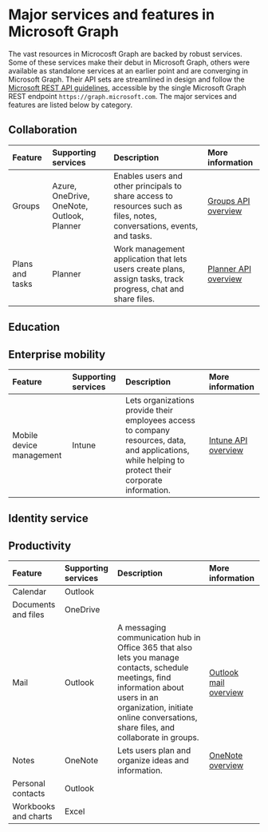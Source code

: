 # Major services and features in Microsoft Graph

<!-- That link to the MS API guidelines - should that point to the vnext branch, or 
master branch? My search result is the former.
-->
The vast resources in Microcosft Graph are backed by robust services. Some of these services 
make their debut in Microsoft Graph, others were available as standalone services at an earlier 
point and are converging in Microsoft Graph. Their API sets are streamlined in design and follow 
the [Microsoft REST API guidelines](https://github.com/Microsoft/api-guidelines), accessible by the single Microsoft Graph REST endpoint `https://graph.microsoft.com`. The major services and features are listed below by category.

## Collaboration

<!-- Want to update links to concept overviews as they are created over time. 
-->
|Feature    |Supporting services  |Description |More information |
|:-----------|:--------------------|:-----------|:----------------|
|Groups | Azure, OneDrive, OneNote, Outlook, Planner | Enables users and other principals to share access to resources such as files, notes, conversations, events, and tasks. | [Groups API overview](../api-reference/v1.0/resources/groups-overview.md) |
|Plans and tasks | Planner | Work management application that lets users create plans, assign tasks, track progress, chat and share files. | [Planner API overview](../api-reference/v1.0/resources/planner_overview.md) |

## Education


## Enterprise mobility

|Feature    |Supporting services  |Description |More information |
|:-----------|:--------------------|:-----------|:----------------|
|Mobile device management | Intune | Lets organizations provide their employees access to company resources, data, and applications, while helping to protect their corporate information. | [Intune API overview](../api-reference/v1.0/resources/intune_graph_overview.md) |


## Identity service


## Productivity

|Feature    |Supporting services  |Description |More information |
|:-----------|:--------------------|:-----------|:----------------|
| Calendar | Outlook  |  |  |
| Documents and files | OneDrive |  |  |
| Mail | Outlook | A messaging communication hub in Office 365 that also lets you manage contacts, schedule meetings, find information about users in an organization, initiate online conversations, share files, and collaborate in groups. | [Outlook mail overview](../concepts/outlook-mail-concept-overview.md) |
| Notes | OneNote | Lets users plan and organize ideas and information. | [OneNote overview](../concepts/integrate_with_onenote.md) |
| Personal contacts | Outlook |  |  |
| Workbooks and charts | Excel |  |  |


